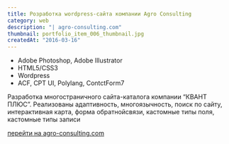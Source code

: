 ```yaml
---
title: Розработка wordpress-сайта компании Agro Consulting
category: web
description: "| agro-consulting.com"
thumbnail: portfolio_item_006_thumbnail.jpg
createdAt: "2016-03-16"
---
```


- Adobe Photoshop, Adobe Illustrator
- HTML5/CSS3
- Wordpress
- ACF, CPT UI, Polylang, ContctForm7

Разработка многостраничного сайта-каталога компании “КВАНТ ПЛЮС”. Реализованы адаптивность, многоязычность, поиск по сайту, интерактивная карта, форма обратнойсвязи, кастомные типы поля, кастомные типы записи

[перейти на agro-consulting.com](http://agro-consulting.com)
